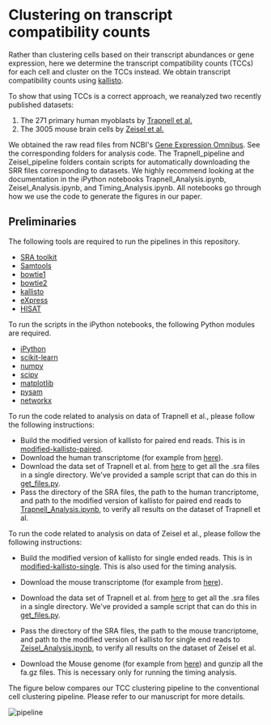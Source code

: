 # Clustering on transcript compatibility counts
Rather than clustering cells based on their transcript abundances or gene expression, here we determine the transcript compatibility counts (TCCs) for each cell and cluster on the TCCs instead. We obtain transcript compatibility counts using [kallisto](https://github.com/pachterlab/kallisto).

To show that using TCCs is a correct approach, we reanalyzed two recently published datasets:

1. The 271 primary human myoblasts by [Trapnell et al.](http://www.ncbi.nlm.nih.gov/pmc/articles/PMC4122333/)
2. The 3005 mouse brain cells by [Zeisel et al.](http://linnarssonlab.org/cortex/)

We obtained the raw read files from NCBI's [Gene Expression Omnibus](http://www.ncbi.nlm.nih.gov/geo/). See the corresponding folders for analysis code. The Trapnell_pipeline and Zeisel_pipeline folders contain scripts for automatically downloading the SRR files corresponding to datasets. We highly recommend looking at the documentation in the iPython notebooks Trapnell_Analysis.ipynb, Zeisel_Analysis.ipynb, and Timing_Analysis.ipynb. All notebooks go through how we use the code to generate the figures in our paper.

## Preliminaries

The following tools are required to run the pipelines in this repository.

* [SRA toolkit](https://github.com/ncbi/sra-tools/wiki/HowTo:-Binary-Installation)
* [Samtools](http://www.htslib.org/download/)
* [bowtie1](http://sourceforge.net/projects/bowtie-bio/files/bowtie/1.1.2/)
* [bowtie2](http://sourceforge.net/projects/bowtie-bio/files/bowtie2/2.2.6/)
* [kallisto](https://github.com/pachterlab/kallisto)
* [eXpress](http://bio.math.berkeley.edu/eXpress/tutorial.html)
* [HISAT](https://ccb.jhu.edu/software/hisat/manual.shtml)

To run the scripts in the iPython notebooks, the following Python modules are required.

* [iPython](http://ipython.org/install.html)
* [scikit-learn](http://scikit-learn.org/stable/install.html)
* [numpy](http://docs.scipy.org/doc/numpy-1.10.1/user/install.html)
* [scipy](http://www.scipy.org/install.html)
* [matplotlib](http://matplotlib.org/users/installing.html#mac-osx-using-pip)
* [pysam](https://github.com/pysam-developers/pysam)
* [networkx](https://networkx.github.io/documentation/latest/install.html)

To run the code related to analysis on data of Trapnell et al., please follow the following instructions:

* Build the modified version of kallisto for paired end reads. This is in [modified-kallisto-paired](https://github.com/govinda-kamath/clustering_on_transcript_compatibility_counts/tree/master/modified-kallisto-source/kallisto_pseudo_paired). 
* Download the human transcriptome (for example from [here](http://bio.math.berkeley.edu/kallisto/transcriptomes/Homo_sapiens.GRCh38.rel79.cdna.all.fa.gz)). 
* Download the data set of Trapnell et al. from [here](ftp://ftp-trace.ncbi.nlm.nih.gov/sra/sra-instant/reads/ByStudy/sra/SRP/SRP033/SRP033135/) to get all the .sra files in a single directory. We've provided a sample script that can do this in [get_files.py](https://github.com/govinda-kamath/clustering_on_transcript_compatibility_counts/blob/master/Trapnell_pipeline/get_files.py). 
* Pass the directory of the SRA files, the path to the human trancriptome, and path to the modified version of kallisto for paired end reads to [Trapnell_Analysis.ipynb](https://github.com/govinda-kamath/clustering_on_transcript_compatibility_counts/blob/master/Trapnell_pipeline/Trapnell_Analysis.ipynb), to verify all results on the dataset of Trapnell et al.

To run the code related to analysis on data of Zeisel et al., please follow the following instructions:

* Build the modified version of kallisto for single ended reads. This is in [modified-kallisto-single](https://github.com/govinda-kamath/clustering_on_transcript_compatibility_counts/tree/master/modified-kallisto-source/kallisto_pseudo_single). This is also used for the timing analysis.
* Download the mouse transcriptome (for example from [here](http://bio.math.berkeley.edu/kallisto/transcriptomes/Mus_musculus.GRCm38.rel79.cdna.all.fa.gz)).
* Download the data set of Trapnell et al. from [here](ftp://ftp-trace.ncbi.nlm.nih.gov/sra/sra-instant/reads/ByStudy/sra/SRP/SRP045/SRP045452/) to get all the .sra files in a single directory. We've provided a sample script that can do this in [get_files.py](https://github.com/govinda-kamath/clustering_on_transcript_compatibility_counts/blob/master/Zeisel_pipeline/get_files.py). 
* Pass the directory of the SRA files, the path to the mouse trancriptome, and path to the modified version of kallisto for single end reads to [Zeisel_Analysis.ipynb](https://github.com/govinda-kamath/clustering_on_transcript_compatibility_counts/blob/master/Zeisel_pipeline/Zeisel_Analysis.ipynb), to verify all results on the dataset of Zeisel et al.


* Download the Mouse genome (for example from [here](ftp://ftp.ncbi.nih.gov/genomes/M_musculus/Assembled_chromosomes/seq/)) and gunzip all the fa.gz files. This is necessary only for running the timing analysis.

The figure below compares our TCC clustering pipeline to the conventional cell clustering pipeline. Please refer to our manuscript for more details.

![pipeline](https://github.com/govinda-kamath/clustering_on_reads/blob/master/pipeline.png)
